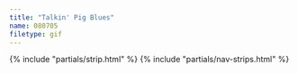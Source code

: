 ```yaml
---
title: "Talkin' Pig Blues"
name: 080705
filetype: gif
---
```


{% include "partials/strip.html" %}
{% include "partials/nav-strips.html" %}